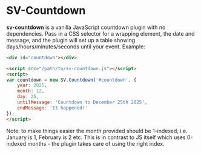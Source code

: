 
SV-Countdown
=================================================

**sv-countdown** is a vanilla JavaScript countdown plugin with no dependencies. Pass in a CSS selector for a wrapping element, the date and message, and the plugin will set up a table showing days/hours/minutes/seconds until your event. Example:

```html
<div id="countdown"></div>

<script src="/path/to/sv-countdown.js"></script>
<script>
var countdown = new SV.Countdown('#countdown', {
	year: 2025,
	month: 12,
	day: 25,
	untilMessage: 'Countdown to December 25th 2025',
	endMessage: 'It happened!'
});
</script>
```

Note: to make things easier the month provided should be 1-indexed, i.e. January is 1, February is 2 etc. This is in contrast to JS itself which uses 0-indexed months - the plugin takes care of using the right index.
